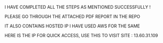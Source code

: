I HAVE COMPLETED ALL THE STEPS AS MENTIONED SUCCESSFULLY !

PLEASE GO THROUGH THE ATTACHED PDF REPORT IN THE REPO

IT ALSO CONTAINS HOSTED IP 
I HAVE USED AWS FOR THE SAME

HERE IS THE IP FOR QUICK ACCESS, USE THIS TO VISIT SITE : 13.60.31.109
